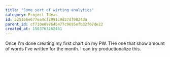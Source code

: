 ```yaml
---
title: "Some sort of wirting analytics"
category: Project Ideas
id: 5251b6e677ea4cf2991c9d27df0824da
parent_id: cf710e097645477c9695efb32f07de22
created_at: 1583763262461
---
```


Once I'm done creating my first chart on my PW. THe one that show amount of words I've written for the month. I can try productionalize this.

    